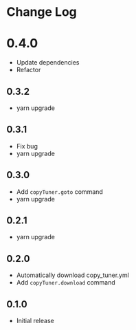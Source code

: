 # Change Log

# 0.4.0

- Update dependencies
- Refactor

## 0.3.2

- yarn upgrade

## 0.3.1

- Fix bug
- yarn upgrade

## 0.3.0

- Add `copyTuner.goto` command
- yarn upgrade

## 0.2.1

- yarn upgrade

## 0.2.0

- Automatically download copy_tuner.yml
- Add `copyTuner.download` command

## 0.1.0

- Initial release
